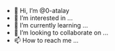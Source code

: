 - 👋 Hi, I’m @0-atalay
- 👀 I’m interested in ...
- 🌱 I’m currently learning ...
- 💞️ I’m looking to collaborate on ...
- 📫 How to reach me ...

<!---
0-Atalay/0-Atalay is a ✨ special ✨ repository because its `README.md` (this file) appears on your GitHub profile.
You can click the Preview link to take a look at your changes.
--->
